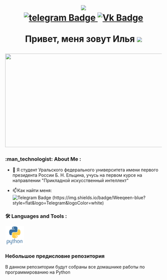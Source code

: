 <h1 align="center">
<div id="header" align="center">
  <img src="https://media.giphy.com/media/M9gbBd9nbDrOTu1Mqx/giphy.gif" width="100"/>
</div>
<div id="badges">
  <a href="https://t.me/LeonardoD1Caprio">
    <img src="https://img.shields.io/badge/Телеграмм-blue?style=for-the-badge&logo=telegram&logoColor=white" alt="telegram Badge"/>
  </a>
  <a href="https://vk.com/weeqeen">
    <img src="https://img.shields.io/badge/Вконтакте-blue?style=for-the-badge&logo=vk&logoColor=white" alt="Vk Badge"/>
  </a>
</div>
<div>
  <img src="https://komarev.com/ghpvc/?username=Weqeen&style=flat-square&color=blue" alt=""/>
</div>
<div>
  Привет, меня зовут Илья
  <img src="https://media.giphy.com/media/hvRJCLFzcasrR4ia7z/giphy.gif" width="30px"/>
</div>
</h1>
  
<h2>
<div align="center">
  <img src="https://media.giphy.com/media/dWesBcTLavkZuG35MI/giphy.gif" width="600" height="300"/>
</div>
</h2>
<h3>
  :man_technologist: About Me :
</h3>
<d>
  
- :telescope: Я студент Уральского федерального университета имени первого президента России Б. Н. Ельцина, учусь на первом курсе на направлении "Прикладной искусственный интеллект"

- :mailbox:Как найти меня: ![Telegram Badge (https://img.shields.io/badge/Weeqeen-blue?style=flat&logo=Telegram&logoColor=white)](https://t.me/LeonardoD1Caprio)
</d>

### :hammer_and_wrench: Languages and Tools :
<div>
  <img src="https://github.com/devicons/devicon/blob/master/icons/python/python-original-wordmark.svg" title="Pythin" alt="Python" width="60" height="60"/>&nbsp;
</div>

<h3>
  Небольшое предисловие репозитория
</h3>
  <d>
    В данном репозитории будут собраны все домашнике работы по программированию на Python
  </d>
